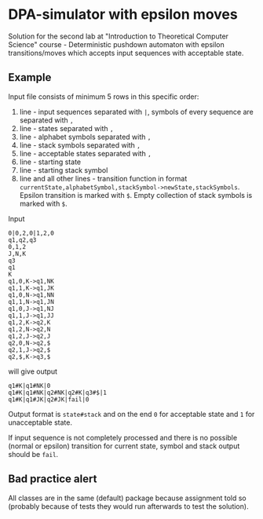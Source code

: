 DPA-simulator with epsilon moves
=============

Solution for the second lab at "Introduction to Theoretical Computer Science" course - Deterministic pushdown automaton with epsilon transitions/moves which 
accepts input sequences with acceptable state.

Example
------

Input file consists of minimum 5 rows in this specific order:

1. line - input sequences separated with `|`, symbols of every sequence are separated with `,`
2. line - states separated with `,`
3. line - alphabet symbols separated with `,`
4. line - stack symbols separated with `,`
5. line - acceptable states separated with `,`
6. line - starting state
7. line - starting stack symbol
8. line and all other lines - transition function in format `currentState,alphabetSymbol,stackSymbol->newState,stackSymbols`. Epsilon transition is marked with `$`.
Empty collection of stack symbols is marked with `$`.

Input

    0|0,2,0|1,2,0
    q1,q2,q3
    0,1,2
    J,N,K
    q3
    q1
    K
    q1,0,K->q1,NK
    q1,1,K->q1,JK
    q1,0,N->q1,NN
    q1,1,N->q1,JN
    q1,0,J->q1,NJ
    q1,1,J->q1,JJ
    q1,2,K->q2,K
    q1,2,N->q2,N
    q1,2,J->q2,J
    q2,0,N->q2,$
    q2,1,J->q2,$
    q2,$,K->q3,$
    
will give output

    q1#K|q1#NK|0
    q1#K|q1#NK|q2#NK|q2#K|q3#$|1
    q1#K|q1#JK|q2#JK|fail|0
    
Output format is `state#stack` and on the end `0` for acceptable state and `1` for unacceptable state.

If input sequence is not completely processed and there is no possible (normal or epsilon) transition for current state, symbol and stack 
output should be `fail`.

    
Bad practice alert
------
All classes are in the same (default) package because assignment told so (probably because of tests they would run afterwards to test the solution).
